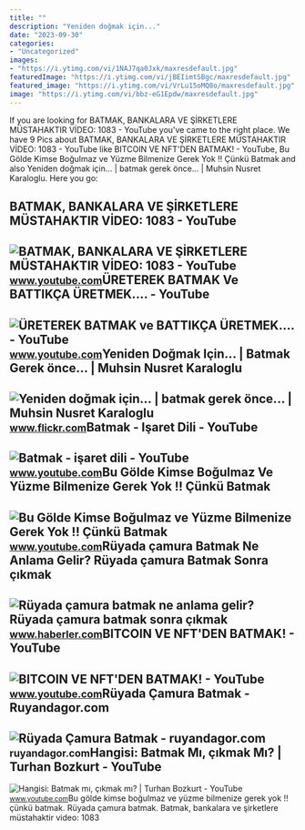 ```yaml
---
title: ""
description: "Yeniden doğmak için..."
date: "2023-09-30"
categories:
- "Uncategorized"
images:
- "https://i.ytimg.com/vi/1NAJ7qa0Jxk/maxresdefault.jpg"
featuredImage: "https://i.ytimg.com/vi/jBEIimtSBgc/maxresdefault.jpg"
featured_image: "https://i.ytimg.com/vi/VrLu15oMQ8o/maxresdefault.jpg"
image: "https://i.ytimg.com/vi/bbz-eG1Epdw/maxresdefault.jpg"
---
```


If you are looking for BATMAK, BANKALARA VE ŞİRKETLERE MÜSTAHAKTIR VİDEO: 1083 - YouTube you've came to the right place. We have 9 Pics about BATMAK, BANKALARA VE ŞİRKETLERE MÜSTAHAKTIR VİDEO: 1083 - YouTube like BITCOIN VE NFT'DEN BATMAK! - YouTube, Bu Gölde Kimse Boğulmaz ve Yüzme Bilmenize Gerek Yok !! Çünkü Batmak and also Yeniden doğmak için... | batmak gerek önce... | Muhsin Nusret Karaloglu. Here you go:

BATMAK, BANKALARA VE ŞİRKETLERE MÜSTAHAKTIR VİDEO: 1083 - YouTube
-----------------------------------------------------------------

 ![BATMAK, BANKALARA VE ŞİRKETLERE MÜSTAHAKTIR VİDEO: 1083 - YouTube](https://i.ytimg.com/vi/bbz-eG1Epdw/maxresdefault.jpg) <small>www.youtube.com</small>ÜRETEREK BATMAK Ve BATTIKÇA ÜRETMEK.... - YouTube
-------------------------------------------------

 ![ÜRETEREK BATMAK ve BATTIKÇA ÜRETMEK.... - YouTube](https://i.ytimg.com/vi/t2q4RAAzEDY/maxresdefault.jpg?sqp=-oaymwEmCIAKENAF8quKqQMa8AEB-AH-CYAC0AWKAgwIABABGGUgZShlMA8=&rs=AOn4CLDkmcONESuxl8wYzyZ7T9i8huIaXg) <small>www.youtube.com</small>Yeniden Doğmak Için... | Batmak Gerek önce... | Muhsin Nusret Karaloglu
-----------------------------------------------------------------------

 ![Yeniden doğmak için... | batmak gerek önce... | Muhsin Nusret Karaloglu](https://live.staticflickr.com/4047/4453171191_0d4e161871_b.jpg) <small>www.flickr.com</small>Batmak - Işaret Dili - YouTube
------------------------------

 ![Batmak - işaret dili - YouTube](https://i.ytimg.com/vi/VrLu15oMQ8o/maxresdefault.jpg) <small>www.youtube.com</small>Bu Gölde Kimse Boğulmaz Ve Yüzme Bilmenize Gerek Yok !! Çünkü Batmak
--------------------------------------------------------------------

 ![Bu Gölde Kimse Boğulmaz ve Yüzme Bilmenize Gerek Yok !! Çünkü Batmak](https://i.ytimg.com/vi/jBEIimtSBgc/maxresdefault.jpg) <small>www.youtube.com</small>Rüyada çamura Batmak Ne Anlama Gelir? Rüyada çamura Batmak Sonra çıkmak
-----------------------------------------------------------------------

 ![Rüyada çamura batmak ne anlama gelir? Rüyada çamura batmak sonra çıkmak](https://i.hbrcdn.com/haber/2023/02/20/ruyada-camura-batmak-ne-anlama-gelir-ruyada-15647226_7367_amp.jpg) <small>www.haberler.com</small>BITCOIN VE NFT'DEN BATMAK! - YouTube
------------------------------------

 ![BITCOIN VE NFT'DEN BATMAK! - YouTube](https://i.ytimg.com/vi/xUd3htuSm9s/maxresdefault.jpg) <small>www.youtube.com</small>Rüyada Çamura Batmak - Ruyandagor.com
-------------------------------------

 ![Rüyada Çamura Batmak - ruyandagor.com](https://images.ruyandagor.com/2017/04/camura-batmak-0254.jpg) <small>ruyandagor.com</small>Hangisi: Batmak Mı, çıkmak Mı? | Turhan Bozkurt - YouTube
---------------------------------------------------------

 ![Hangisi: Batmak mı, çıkmak mı? | Turhan Bozkurt - YouTube](https://i.ytimg.com/vi/1NAJ7qa0Jxk/maxresdefault.jpg) <small>www.youtube.com</small>Bu gölde kimse boğulmaz ve yüzme bilmenize gerek yok !! çünkü batmak. Rüyada çamura batmak. Batmak, bankalara ve şi̇rketlere müstahaktir vi̇deo: 1083
